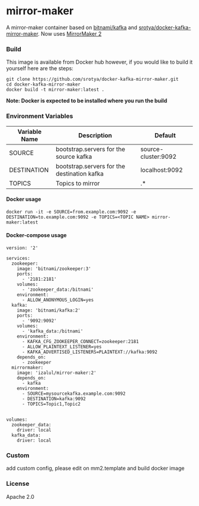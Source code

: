 # mirror-maker

A mirror-maker container based on [bitnami/kafka](https://hub.docker.com/r/bitnami/kafka/) and
 [srotya/docker-kafka-mirror-maker](https://github.com/srotya/docker-kafka-mirror-maker). Now uses
 [MirrorMaker 2](https://cwiki.apache.org/confluence/display/KAFKA/KIP-382%3A+MirrorMaker+2.0)

### Build
This image is available from Docker hub however, if you would like to build it yourself here are the steps:

```
git clone https://github.com/srotya/docker-kafka-mirror-maker.git
cd docker-kafka-mirror-maker
docker build -t mirror-maker:latest .
```

**Note: Docker is expected to be installed where you run the build**

### Environment Variables
|    Variable Name    |                   Description                |   Default |
|---------------------|----------------------------------------------|------------|
|      SOURCE         | bootstrap.servers for the source kafka       |source-cluster:9092|
|    DESTINATION      | bootstrap.servers for the destination kafka  |localhost:9092|
|     TOPICS          | Topics to mirror     | .* |

#### Docker usage
```
docker run -it -e SOURCE=from.example.com:9092 -e DESTINATION=to.example.com:9092 -e TOPICS=<TOPIC NAME> mirror-maker:latest
```

#### Docker-compose usage

```
version: '2'

services:
  zookeeper:
    image: 'bitnami/zookeeper:3'
    ports:
      - '2181:2181'
    volumes:
      - 'zookeeper_data:/bitnami'
    environment:
      - ALLOW_ANONYMOUS_LOGIN=yes
  kafka:
    image: 'bitnami/kafka:2'
    ports:
      - '9092:9092'
    volumes:
      - 'kafka_data:/bitnami'
    environment:
      - KAFKA_CFG_ZOOKEEPER_CONNECT=zookeeper:2181
      - ALLOW_PLAINTEXT_LISTENER=yes
      - KAFKA_ADVERTISED_LISTENERS=PLAINTEXT://kafka:9092
    depends_on:
      - zookeeper
  mirrormaker:
    image: 'izalul/mirror-maker:2'
    depends_on:
      - kafka
    environment:
      - SOURCE=mysourcekafka.example.com:9092
      - DESTINATION=kafka:9092
      - TOPICS=Topic1,Topic2


volumes:
  zookeeper_data:
    driver: local
  kafka_data:
    driver: local

```
### Custom
add custom config, please edit on mm2.template and build docker image

### License

Apache 2.0
